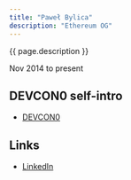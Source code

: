 ```yaml
---
title: "Paweł Bylica"
description: "Ethereum OG"
---
```


{{ page.description }}

Nov 2014 to present

## DEVCON0 self-intro
- [DEVCON0](https://youtu.be/_BvvUlKDqp0?t=25m55s)

## Links
- [LinkedIn](https://www.linkedin.com/in/pawelbylica/)
